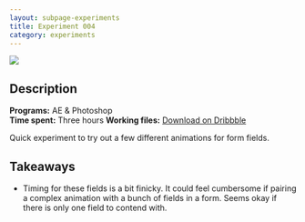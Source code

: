 ```yaml
---
layout: subpage-experiments
title: Experiment 004
category: experiments
---
```

<img src="http://helentran.com/img/experiments/Experiment004.gif">

## Description
__Programs:__ AE & Photoshop  
__Time spent:__ Three hours
__Working files:__ [Download on Dribbble](https://drb.li/PIaUh)

Quick experiment to try out a few different animations for form fields.

## Takeaways
* Timing for these fields is a bit finicky. It could feel cumbersome if pairing a complex animation with a bunch of fields in a form. Seems okay if there is only one field to contend with.